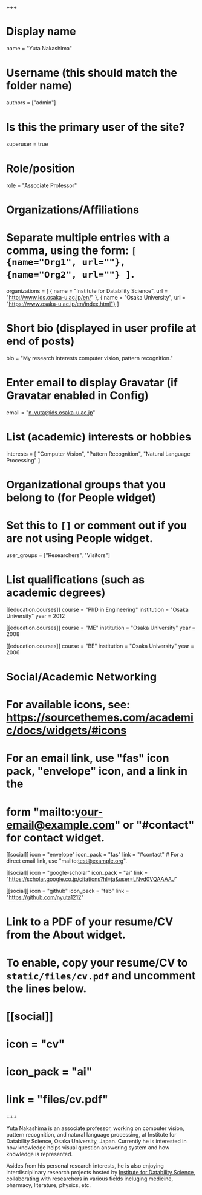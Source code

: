 +++
# Display name
name = "Yuta Nakashima"

# Username (this should match the folder name)
authors = ["admin"]

# Is this the primary user of the site?
superuser = true

# Role/position
role = "Associate Professor"

# Organizations/Affiliations
#   Separate multiple entries with a comma, using the form: `[ {name="Org1", url=""}, {name="Org2", url=""} ]`.
organizations = [ { name = "Institute for Datability Science", url = "http://www.ids.osaka-u.ac.jp/en/" }, { name = "Osaka University", url = "https://www.osaka-u.ac.jp/en/index.html"} ]

# Short bio (displayed in user profile at end of posts)
bio = "My research interests computer vision, pattern recognition."

# Enter email to display Gravatar (if Gravatar enabled in Config)
email = "n-yuta@ids.osaka-u.ac.jp"

# List (academic) interests or hobbies
interests = [
  "Computer Vision",
  "Pattern Recognition",
  "Natural Language Processing"
]

# Organizational groups that you belong to (for People widget)
#   Set this to `[]` or comment out if you are not using People widget.
user_groups = ["Researchers", "Visitors"]

# List qualifications (such as academic degrees)
[[education.courses]]
  course = "PhD in Engineering"
  institution = "Osaka University"
  year = 2012

[[education.courses]]
  course = "ME"
  institution = "Osaka University"
  year = 2008

[[education.courses]]
  course = "BE"
  institution = "Osaka University"
  year = 2006

# Social/Academic Networking
# For available icons, see: https://sourcethemes.com/academic/docs/widgets/#icons
#   For an email link, use "fas" icon pack, "envelope" icon, and a link in the
#   form "mailto:your-email@example.com" or "#contact" for contact widget.

[[social]]
  icon = "envelope"
  icon_pack = "fas"
  link = "#contact"  # For a direct email link, use "mailto:test@example.org".

[[social]]
  icon = "google-scholar"
  icon_pack = "ai"
  link = "https://scholar.google.co.jp/citations?hl=ja&user=LNvd0VQAAAAJ"

[[social]]
  icon = "github"
  icon_pack = "fab"
  link = "https://github.com/nyuta1212"

# Link to a PDF of your resume/CV from the About widget.
# To enable, copy your resume/CV to `static/files/cv.pdf` and uncomment the lines below.
# [[social]]
#   icon = "cv"
#   icon_pack = "ai"
#   link = "files/cv.pdf"

+++

Yuta Nakashima is an associate professor, working on computer vision, pattern recognition, and natural language processing, at Institute for Datability Science, Osaka University, Japan. Currently he is interested in how knowledge helps visual question answering system and how knowledge is represented. 

Asides from his personal research interests, he is also enjoying interdisciplinary research projects hosted by [Institute for Datability Science](http://www.ids.osaka-u.ac.jp/en/), collaborating with researchers in various fields incluging medicine, pharmacy, literature, physics, etc.
